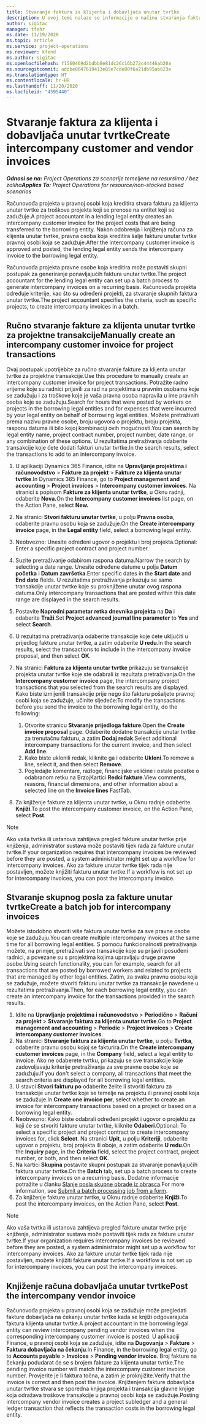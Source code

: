 ```yaml
---
title: Stvaranje faktura za klijenta i dobavljača unutar tvrtke
description: U ovoj temi nalaze se informacije o načinu stvaranja faktura za klijenta i dobavljače unutar tvrtke.
author: sigitac
manager: tfehr
ms.date: 11/19/2020
ms.topic: article
ms.service: project-operations
ms.reviewer: kfend
ms.author: sigitac
ms.openlocfilehash: f1560469d2bdbb8e81dc26c16b272c44446ab20a
ms.sourcegitcommit: addbe0647619413e85e7cde80f6a21db95ab623e
ms.translationtype: HT
ms.contentlocale: hr-HR
ms.lasthandoff: 11/20/2020
ms.locfileid: "4595440"
---
```

# <a name="create-intercompany-customer-and-vendor-invoices"></a><span data-ttu-id="62216-103">Stvaranje faktura za klijenta i dobavljača unutar tvrtke</span><span class="sxs-lookup"><span data-stu-id="62216-103">Create intercompany customer and vendor invoices</span></span>

<span data-ttu-id="62216-104">_**Odnosi se na:** Project Operations za scenarije temeljene na resursima / bez zaliha_</span><span class="sxs-lookup"><span data-stu-id="62216-104">_**Applies To:** Project Operations for resource/non-stocked based scenarios_</span></span>

<span data-ttu-id="62216-105">Računovođa projekta u pravnoj osobi koja kreditira stvara fakturu za klijenta unutar tvrtke za troškove projekta koji se prenose na entitet koji se zadužuje.</span><span class="sxs-lookup"><span data-stu-id="62216-105">A project accountant in a lending legal entity creates an intercompany customer invoice for the project costs that are being transferred to the borrowing entity.</span></span> <span data-ttu-id="62216-106">Nakon odobrenja i knjiženja računa za klijenta unutar tvrtke, pravna osoba koja kreditira šalje fakturu unutar tvrtke pravnoj osobi koja se zadužuje.</span><span class="sxs-lookup"><span data-stu-id="62216-106">After the intercompany customer invoice is approved and posted, the lending legal entity sends the intercompany invoice to the borrowing legal entity.</span></span>

<span data-ttu-id="62216-107">Računovođa projekta pravne osobe koja kreditira može postaviti skupni postupak za generiranje ponavljajućih faktura unutar tvrtke.</span><span class="sxs-lookup"><span data-stu-id="62216-107">The project accountant for the lending legal entity can set up a batch process to generate intercompany invoices on a recurring basis.</span></span> <span data-ttu-id="62216-108">Računovođa projekta određuje kriterije, kao što su određeni projekti, za stvaranje skupnih faktura unutar tvrtke.</span><span class="sxs-lookup"><span data-stu-id="62216-108">The project accountant specifies the criteria, such as specific projects, to create intercompany invoices in a batch.</span></span>

## <a name="manually-create-an-intercompany-customer-invoice-for-project-transactions"></a><span data-ttu-id="62216-109">Ručno stvaranje fakture za klijenta unutar tvrtke za projektne transakcije</span><span class="sxs-lookup"><span data-stu-id="62216-109">Manually create an intercompany customer invoice for project transactions</span></span> 

<span data-ttu-id="62216-110">Ovaj postupak upotrijebite za ručno stvaranje fakture za klijenta unutar tvrtke za projektne transakcije.</span><span class="sxs-lookup"><span data-stu-id="62216-110">Use this procedure to manually create an intercompany customer invoice for project transactions.</span></span> <span data-ttu-id="62216-111">Potražite radno vrijeme koje su radnici prijavili za rad na projektima u pravnim osobama koje se zadužuju i za troškove koje je vaša pravna osoba napravila u ime pravnih osoba koje se zadužuju.</span><span class="sxs-lookup"><span data-stu-id="62216-111">Search for hours that were posted by workers on projects in the borrowing legal entities and for expenses that were incurred by your legal entity on behalf of borrowing legal entities.</span></span> <span data-ttu-id="62216-112">Možete pretraživati prema nazivu pravne osobe, broju ugovora o projektu, broju projekta, rasponu datuma ili bilo kojoj kombinaciji ovih mogućnosti.</span><span class="sxs-lookup"><span data-stu-id="62216-112">You can search by legal entity name, project contract number, project number, date range, or any combination of these options.</span></span> <span data-ttu-id="62216-113">U rezultatima pretraživanja odaberite transakcije koje ćete dodati fakturi unutar tvrtke.</span><span class="sxs-lookup"><span data-stu-id="62216-113">In the search results, select the transactions to add to an intercompany invoice.</span></span>

1. <span data-ttu-id="62216-114">U aplikaciji Dynamics 365 Finance, idite na **Upravljanje projektima i računovodstvo** > **Fakture za projekt** > **Fakture za klijenta unutar tvrtke**.</span><span class="sxs-lookup"><span data-stu-id="62216-114">In Dynamics 365 Finance, go to **Project management and accounting** > **Project invoices** > **Intercompany customer invoices**.</span></span> <span data-ttu-id="62216-115">Na stranici s popisom **Fakture za klijenta unutar tvrtke**, u Oknu radnji, odaberite **Nova.**</span><span class="sxs-lookup"><span data-stu-id="62216-115">On the **Intercompany customer invoices**  list page, on the Action Pane, select **New.**</span></span>
2. <span data-ttu-id="62216-116">Na stranici **Stvori fakturu unutar tvrtke**, u polju **Pravna osoba**, odaberite pravnu osobu koja se zadužuje.</span><span class="sxs-lookup"><span data-stu-id="62216-116">On the **Create intercompany invoice** page, in the **Legal entity** field, select a borrowing legal entity.</span></span>
3. <span data-ttu-id="62216-117">Neobvezno: Unesite određeni ugovor o projektu i broj projekta.</span><span class="sxs-lookup"><span data-stu-id="62216-117">Optional: Enter a specific project contract and project number.</span></span>
4. <span data-ttu-id="62216-118">Suzite pretraživanje odabirom raspona datuma.</span><span class="sxs-lookup"><span data-stu-id="62216-118">Narrow the search by selecting a date range.</span></span> <span data-ttu-id="62216-119">Unesite određene datume u polja **Datum početka** i **Datum završetka**.</span><span class="sxs-lookup"><span data-stu-id="62216-119">Enter specific dates in the **Start date** and **End date** fields.</span></span> <span data-ttu-id="62216-120">U rezultatima pretraživanja prikazuju se samo transakcije unutar tvrtke koje su proknjižene unutar ovog raspona datuma.</span><span class="sxs-lookup"><span data-stu-id="62216-120">Only intercompany transactions that are posted within this date range are displayed in the search results.</span></span>
5. <span data-ttu-id="62216-121">Postavite **Napredni parametar retka dnevnika projekta** na **Da** i odaberite **Traži**.</span><span class="sxs-lookup"><span data-stu-id="62216-121">Set **Project advanced journal line parameter** to **Yes** and select **Search**.</span></span>
6. <span data-ttu-id="62216-122">U rezultatima pretraživanja odaberite transakcije koje ćete uključiti u prijedlog fakture unutar tvrtke, a zatim odaberite **U redu**.</span><span class="sxs-lookup"><span data-stu-id="62216-122">In the search results, select the transactions to include in the intercompany invoice proposal, and then select **OK**.</span></span>
7. <span data-ttu-id="62216-123">Na stranici **Faktura za klijenta unutar tvrtke** prikazuju se transakcije projekta unutar tvrtke koje ste odabrali iz rezultata pretraživanja.</span><span class="sxs-lookup"><span data-stu-id="62216-123">On the **Intercompany customer invoice** page, the intercompany project transactions that you selected from the search results are displayed.</span></span> <span data-ttu-id="62216-124">Kako biste izmijenili transakcije prije nego što fakturu pošaljete pravnoj osobi koja se zadužuje, učinite sljedeće:</span><span class="sxs-lookup"><span data-stu-id="62216-124">To modify the transactions before you send the invoice to the borrowing legal entity, do the following:</span></span>
  
    1. <span data-ttu-id="62216-125">Otvorite stranicu **Stvaranje prijedloga fakture**.</span><span class="sxs-lookup"><span data-stu-id="62216-125">Open the **Create invoice proposal** page.</span></span> <span data-ttu-id="62216-126">Odaberite dodatne transakcije unutar tvrtke za trenutačnu fakturu, a zatim **Dodaj redak**.</span><span class="sxs-lookup"><span data-stu-id="62216-126">Select additional intercompany transactions for the current invoice, and then select **Add line**.</span></span>
    2. <span data-ttu-id="62216-127">Kako biste uklonili redak, kliknite ga i odaberite **Ukloni**.</span><span class="sxs-lookup"><span data-stu-id="62216-127">To remove a line, select it, and then select **Remove**.</span></span>
    3. <span data-ttu-id="62216-128">Pogledajte komentare, razloge, financijske veličine i ostale podatke o odabranom retku na BrzojKartici **Redci fakture**.</span><span class="sxs-lookup"><span data-stu-id="62216-128">View comments, reasons, financial dimensions, and other information about a selected line on the  **Invoice lines**  FastTab.</span></span>
    
8. <span data-ttu-id="62216-129">Za knjiženje fakture za klijenta unutar tvrtke, u Oknu radnje odaberite **Knjiži**.</span><span class="sxs-lookup"><span data-stu-id="62216-129">To post the intercompany customer invoice, on the Action Pane, select **Post**.</span></span>

> [!NOTE]
> <span data-ttu-id="62216-130">Ako vaša tvrtka ili ustanova zahtijeva pregled fakture unutar tvrtke prije knjiženja, administrator sustava može postaviti tijek rada za fakture unutar tvrtke.</span><span class="sxs-lookup"><span data-stu-id="62216-130">If your organization requires that intercompany invoices be reviewed before they are posted, a system administrator might set up a workflow for intercompany invoices.</span></span> <span data-ttu-id="62216-131">Ako za fakture unutar tvrtke tijek rada nije postavljen, možete knjižiti fakturu unutar tvrtke.</span><span class="sxs-lookup"><span data-stu-id="62216-131">If a workflow is not set up for intercompany invoices, you can post the intercompany invoice.</span></span>

## <a name="create-a-batch-job-for-intercompany-invoices"></a><span data-ttu-id="62216-132">Stvaranje skupnog posla za fakture unutar tvrtke</span><span class="sxs-lookup"><span data-stu-id="62216-132">Create a batch job for intercompany invoices</span></span>

<span data-ttu-id="62216-133">Možete istodobno stvoriti više faktura unutar tvrtke za sve pravne osobe koje se zadužuju.</span><span class="sxs-lookup"><span data-stu-id="62216-133">You can create multiple intercompany invoices at the same time for all borrowing legal entities.</span></span> <span data-ttu-id="62216-134">S pomoću funkcionalnosti pretraživanja možete, na primjer, pretraživati sve transakcije koje su prijavili posuđeni radnici, a povezane su s projektima kojima upravljaju druge pravne osobe.</span><span class="sxs-lookup"><span data-stu-id="62216-134">Using search functionality, you can for example, search for all transactions that are posted by borrowed workers and related to projects that are managed by other legal entities.</span></span> <span data-ttu-id="62216-135">Zatim, za svaku pravnu osobu koja se zadužuje, možete stvoriti fakturu unutar tvrtke za transakcije navedene u rezultatima pretraživanja.</span><span class="sxs-lookup"><span data-stu-id="62216-135">Then, for each borrowing legal entity, you can create an intercompany invoice for the transactions provided in the search results.</span></span>

1. <span data-ttu-id="62216-136">Idite na **Upravljanje projektima i računovodstvo** > **Periodično** > **Računi za projekt** > **Stvaranje faktura za klijenta unutar tvrtke**.</span><span class="sxs-lookup"><span data-stu-id="62216-136">Go to **Project management and accounting** > **Periodic** > **Project invoices** > **Create intercompany customer invoices**.</span></span>
2. <span data-ttu-id="62216-137">Na stranici **Stvaranje faktura za klijenta unutar tvrtke**, u polju **Tvrtka**, odaberite pravnu osobu kojoj se fakturira.</span><span class="sxs-lookup"><span data-stu-id="62216-137">On the **Create intercompany customer invoices** page, in the **Company**  field, select a legal entity to invoice.</span></span> <span data-ttu-id="62216-138">Ako ne odaberete tvrtku, prikazuju se sve transakcije koje zadovoljavaju kriterije pretraživanja za sve pravne osobe koje se zadužuju.</span><span class="sxs-lookup"><span data-stu-id="62216-138">If you don't select a company, all transactions that meet the search criteria are displayed for all borrowing legal entities.</span></span>
3. <span data-ttu-id="62216-139">U stavci **Stvori fakturu po** odaberite želite li stvoriti fakturu za transakcije unutar tvrtke koje se temelje na projektu ili pravnoj osobi koja se zadužuje.</span><span class="sxs-lookup"><span data-stu-id="62216-139">In **Create one invoice per**, select whether to create an invoice for intercompany transactions based on a project or based on a borrowing legal entity.</span></span>
4. <span data-ttu-id="62216-140">Neobvezno: Kako biste odabrali određeni projekt i ugovor o projektu za koji će se stvoriti fakture unutar tvrtke, kliknite **Odaberi**.</span><span class="sxs-lookup"><span data-stu-id="62216-140">Optional: To select a specific project and project contract to create intercompany invoices for, click **Select**.</span></span> <span data-ttu-id="62216-141">Na stranici **Upit**, u polju **Kriteriji**, odaberite ugovor o projektu, broj projekta ili oboje, a zatim odaberite **U redu**.</span><span class="sxs-lookup"><span data-stu-id="62216-141">On the **Inquiry** page, in the **Criteria** field, select the project contract, project number, or both, and then select **OK**.</span></span>
5. <span data-ttu-id="62216-142">Na kartici **Skupina** postavite skupni postupak za stvaranje ponavljajućih faktura unutar tvrtke.</span><span class="sxs-lookup"><span data-stu-id="62216-142">On the **Batch** tab, set up a batch process to create intercompany invoices on a recurring basis.</span></span> <span data-ttu-id="62216-143">Dodatne informacije potražite u članku [Slanje posla skupne obrade iz obrasca](https://docs.microsoft.com/dynamicsax-2012/appuser-itpro/submit-a-batch-processing-job-from-a-form).</span><span class="sxs-lookup"><span data-stu-id="62216-143">For more information, see [Submit a batch processing job from a form](https://docs.microsoft.com/dynamicsax-2012/appuser-itpro/submit-a-batch-processing-job-from-a-form).</span></span>
6. <span data-ttu-id="62216-144">Za knjiženje fakture unutar tvrtke, u Oknu radnje odaberite **Knjiži**.</span><span class="sxs-lookup"><span data-stu-id="62216-144">To post the intercompany invoices, on the Action Pane, select **Post**.</span></span>

> [!NOTE]
> <span data-ttu-id="62216-145">Ako vaša tvrtka ili ustanova zahtijeva pregled fakture unutar tvrtke prije knjiženja, administrator sustava može postaviti tijek rada za fakture unutar tvrtke.</span><span class="sxs-lookup"><span data-stu-id="62216-145">If your organization requires intercompany invoices be reviewed before they are posted, a system administrator might set up a workflow for intercompany invoices.</span></span> <span data-ttu-id="62216-146">Ako za fakture unutar tvrtke tijek rada nije postavljen, možete knjižiti fakture unutar tvrtke.</span><span class="sxs-lookup"><span data-stu-id="62216-146">If a workflow is not set up for intercompany invoices, you can post the intercompany invoices.</span></span>

## <a name="post-the-intercompany-vendor-invoice"></a><span data-ttu-id="62216-147">Knjiženje računa dobavljača unutar tvrtke</span><span class="sxs-lookup"><span data-stu-id="62216-147">Post the intercompany vendor invoice</span></span>

<span data-ttu-id="62216-148">Računovođa projekta u pravnoj osobi koja se zadužuje može pregledati fakture dobavljača na čekanju unutar tvrtke kada se knjiži odgovarajuća faktura klijenta unutar tvrtke.</span><span class="sxs-lookup"><span data-stu-id="62216-148">A project accountant in the borrowing legal entity can review intercompany pending vendor invoices when the corresponding intercompany customer invoice is posted.</span></span> <span data-ttu-id="62216-149">U aplikaciji Finance, u pravnoj osobi koja se zadužuje, idite na **Dugovanja** > **Fakture** > **Faktura dobavljača na čekanju**.</span><span class="sxs-lookup"><span data-stu-id="62216-149">In Finance, in the borrowing legal entity, go to **Accounts payable** > **Invoices** > **Pending vendor invoice**.</span></span> <span data-ttu-id="62216-150">Broj fakture na čekanju podudarat će se s brojem fakture za klijenta unutar tvrtke.</span><span class="sxs-lookup"><span data-stu-id="62216-150">The pending invoice number will match the intercompany customer invoice number.</span></span> <span data-ttu-id="62216-151">Provjerite je li faktura točna, a zatim je proknjižite.</span><span class="sxs-lookup"><span data-stu-id="62216-151">Verify that the invoice is correct and then post the invoice.</span></span> <span data-ttu-id="62216-152">Knjiženjem fakture dobavljača unutar tvrtke stvara se sporedna knjiga projekta i transakcija glavne knjige koja odražava troškove transakcije u pravnoj osobi koja se zadužuje.</span><span class="sxs-lookup"><span data-stu-id="62216-152">Posting intercompany vendor invoice creates a project subledger and a general ledger transaction that reflects the transaction costs in the borrowing legal entity.</span></span>
